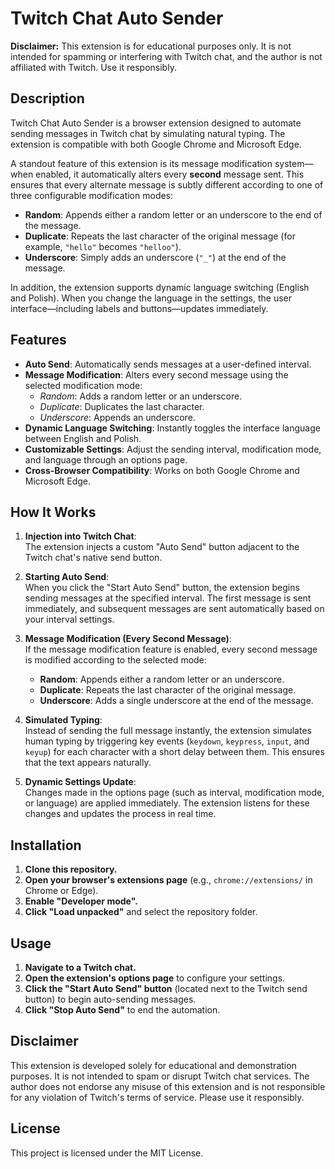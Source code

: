 # Twitch Chat Auto Sender

**Disclaimer:** This extension is for educational purposes only. It is not intended for spamming or interfering with Twitch chat, and the author is not affiliated with Twitch. Use it responsibly.

## Description

Twitch Chat Auto Sender is a browser extension designed to automate sending messages in Twitch chat by simulating natural typing. The extension is compatible with both Google Chrome and Microsoft Edge.

A standout feature of this extension is its message modification system—when enabled, it automatically alters every **second** message sent. This ensures that every alternate message is subtly different according to one of three configurable modification modes:

- **Random**: Appends either a random letter or an underscore to the end of the message.
- **Duplicate**: Repeats the last character of the original message (for example, `"hello"` becomes `"helloo"`).
- **Underscore**: Simply adds an underscore (`"_"`) at the end of the message.

In addition, the extension supports dynamic language switching (English and Polish). When you change the language in the settings, the user interface—including labels and buttons—updates immediately.

## Features

- **Auto Send**: Automatically sends messages at a user-defined interval.
- **Message Modification**: Alters every second message using the selected modification mode:
  - *Random*: Adds a random letter or an underscore.
  - *Duplicate*: Duplicates the last character.
  - *Underscore*: Appends an underscore.
- **Dynamic Language Switching**: Instantly toggles the interface language between English and Polish.
- **Customizable Settings**: Adjust the sending interval, modification mode, and language through an options page.
- **Cross-Browser Compatibility**: Works on both Google Chrome and Microsoft Edge.

## How It Works

1. **Injection into Twitch Chat**:  
   The extension injects a custom "Auto Send" button adjacent to the Twitch chat's native send button.

2. **Starting Auto Send**:  
   When you click the "Start Auto Send" button, the extension begins sending messages at the specified interval. The first message is sent immediately, and subsequent messages are sent automatically based on your interval settings.

3. **Message Modification (Every Second Message)**:  
   If the message modification feature is enabled, every second message is modified according to the selected mode:
   - **Random**: Appends either a random letter or an underscore.
   - **Duplicate**: Repeats the last character of the original message.
   - **Underscore**: Adds a single underscore at the end of the message.

4. **Simulated Typing**:  
   Instead of sending the full message instantly, the extension simulates human typing by triggering key events (`keydown`, `keypress`, `input`, and `keyup`) for each character with a short delay between them. This ensures that the text appears naturally.

5. **Dynamic Settings Update**:  
   Changes made in the options page (such as interval, modification mode, or language) are applied immediately. The extension listens for these changes and updates the process in real time.

## Installation

1. **Clone this repository.**
2. **Open your browser's extensions page** (e.g., `chrome://extensions/` in Chrome or Edge).
3. **Enable "Developer mode".**
4. **Click "Load unpacked"** and select the repository folder.

## Usage

1. **Navigate to a Twitch chat.**
2. **Open the extension's options page** to configure your settings.
3. **Click the "Start Auto Send" button** (located next to the Twitch send button) to begin auto-sending messages.
4. **Click "Stop Auto Send"** to end the automation.

## Disclaimer

This extension is developed solely for educational and demonstration purposes. It is not intended to spam or disrupt Twitch chat services. The author does not endorse any misuse of this extension and is not responsible for any violation of Twitch's terms of service. Please use it responsibly.

## License

This project is licensed under the MIT License.

